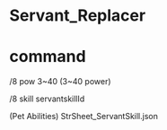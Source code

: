 # Servant_Replacer

# command

/8 pow 3~40 (3~40 power)

/8 skill servantskillId


(Pet Abilities)
StrSheet_ServantSkill.json 




